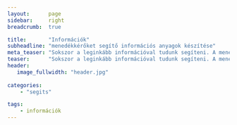 ```yaml
---
layout:      page
sidebar:     right
breadcrumb:  true

title:       "Információk"
subheadline: "menedékkérőket segítő információs anyagok készítése"
meta_teaser: "Sokszor a leginkább információval tudunk segíteni. A menedékkérőknek gyakran szüksége van menekülttáborokhoz vezető útvonalak leírására, a jogi helyzetet és lehetőségeket ismertető anyagokra, angolul és az általuk beszélt más nyelveken is."
teaser:      "Sokszor a leginkább információval tudunk segíteni. A menedékkérőknek gyakran szüksége van menekülttáborokhoz vezető útvonalak leírására, a jogi helyzetet és lehetőségeket ismertető anyagokra, angolul és az általuk beszélt más nyelveken is."
header:
   image_fullwidth: "header.jpg"
   
categories:
    - "segits"

tags:
    - információk
---
```

